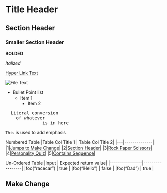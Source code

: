 
# Title Header
## Section Header
### Smaller Section Header

**BOLDED** 

*Italized*


[Hyper Link Text](URL)

![File Text](Path_To_File)

- Bullet Point list
  - Item 1
    - Item 2

<pre>
  Literal conversion
    of whatever
              is in here
</pre>

`This` is used to add emphasis

Numbered Table
|Table Col Title 1 | Table Col Title 2|
|---|--------------|
|1|[Jumps to Make Change](#make-change)|
|2|[Section Header](#section-header)|
|3|[Rock Paper Scissors](#rock-paper-scissors)|
|4|[Personality Quiz](#personality-quiz)|
|5|[Contains Sequence](#contains-sequence)|

Un-Ordered Table
|Input				|				Expected return value|
|----------------|-----------------|
|foo(“racecar”)		|	true |
|foo(“Hello”)     |    false |
|foo(“Dad”)		|	true |

## Make Change

